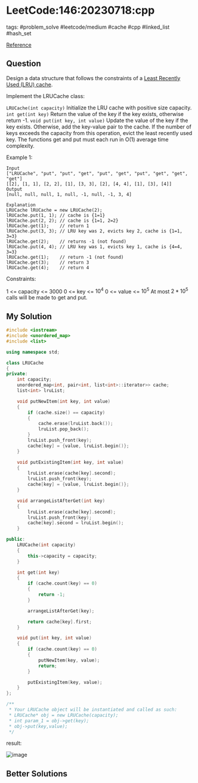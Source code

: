 # LeetCode:146:20230718:cpp

tags: #problem_solve #leetcode/medium #cache #cpp #linked_list #hash_set

[Reference](https://leetcode.com/problems/lru-cache/)

## Question

Design a data structure that follows the constraints of a [Least Recently Used (LRU) cache](https://en.wikipedia.org/wiki/Cache_replacement_policies#LRU).

Implement the LRUCache class:

`LRUCache(int capacity)` Initialize the LRU cache with positive size capacity.
`int get(int key)` Return the value of the key if the key exists, otherwise return -1.
`void put(int key, int value)` Update the value of the key if the key exists. Otherwise, add the key-value pair to the cache. If the number of keys exceeds the capacity from this operation, evict the least recently used key.
The functions get and put must each run in O(1) average time complexity.

Example 1:

```text
Input
["LRUCache", "put", "put", "get", "put", "get", "put", "get", "get", "get"]
[[2], [1, 1], [2, 2], [1], [3, 3], [2], [4, 4], [1], [3], [4]]
Output
[null, null, null, 1, null, -1, null, -1, 3, 4]

Explanation
LRUCache lRUCache = new LRUCache(2);
lRUCache.put(1, 1); // cache is {1=1}
lRUCache.put(2, 2); // cache is {1=1, 2=2}
lRUCache.get(1);    // return 1
lRUCache.put(3, 3); // LRU key was 2, evicts key 2, cache is {1=1, 3=3}
lRUCache.get(2);    // returns -1 (not found)
lRUCache.put(4, 4); // LRU key was 1, evicts key 1, cache is {4=4, 3=3}
lRUCache.get(1);    // return -1 (not found)
lRUCache.get(3);    // return 3
lRUCache.get(4);    // return 4
```

Constraints:

1 <= capacity <= 3000
0 <= key <= $10^4$
0 <= value <= $10^5$
At most $2 * 10^5$ calls will be made to get and put.

## My Solution

```cpp
#include <iostream>
#include <unordered_map>
#include <list>

using namespace std;

class LRUCache
{
private:
    int capacity;
    unordered_map<int, pair<int, list<int>::iterator>> cache;
    list<int> lruList;

    void putNewItem(int key, int value)
    {
        if (cache.size() == capacity)
        {
            cache.erase(lruList.back());
            lruList.pop_back();
        }
        lruList.push_front(key);
        cache[key] = {value, lruList.begin()};
    }

    void putExistingItem(int key, int value)
    {
        lruList.erase(cache[key].second);
        lruList.push_front(key);
        cache[key] = {value, lruList.begin()};
    }

    void arrangeListAfterGet(int key)
    {
        lruList.erase(cache[key].second);
        lruList.push_front(key);
        cache[key].second = lruList.begin();
    }

public:
    LRUCache(int capacity)
    {
        this->capacity = capacity;
    }

    int get(int key)
    {
        if (cache.count(key) == 0)
        {
            return -1;
        }

        arrangeListAfterGet(key);

        return cache[key].first;
    }

    void put(int key, int value)
    {
        if (cache.count(key) == 0)
        {
            putNewItem(key, value);
            return;
        }

        putExistingItem(key, value);
    }
};

/**
 * Your LRUCache object will be instantiated and called as such:
 * LRUCache* obj = new LRUCache(capacity);
 * int param_1 = obj->get(key);
 * obj->put(key,value);
 */
 ```

result:

![image](https://i.imgur.com/rRK1WrS.png)

## Better Solutions
